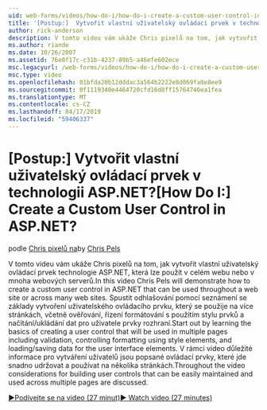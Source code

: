 ```yaml
---
uid: web-forms/videos/how-do-i/how-do-i-create-a-custom-user-control-in-aspnet
title: '[Postup:]  Vytvořit vlastní uživatelský ovládací prvek v technologii ASP.NET? | Dokumenty Microsoft'
author: rick-anderson
description: V tomto videu vám ukáže Chris pixelů na tom, jak vytvořit vlastní uživatelský ovládací prvek technologie ASP.NET, která lze použít v celém webu nebo v mnoha webových serverů. STA...
ms.author: riande
ms.date: 10/26/2007
ms.assetid: 76e0f17c-c31b-4237-89b5-a46efe602ece
msc.legacyurl: /web-forms/videos/how-do-i/how-do-i-create-a-custom-user-control-in-aspnet
msc.type: video
ms.openlocfilehash: 01bfda20b12dddac3a564b2222e8d069fa0e8ee9
ms.sourcegitcommit: 0f1119340e4464720cfd16d0ff15764746ea1fea
ms.translationtype: MT
ms.contentlocale: cs-CZ
ms.lasthandoff: 04/17/2019
ms.locfileid: "59406337"
---
```

# <a name="how-do-i--create-a-custom-user-control-in-aspnet"></a><span data-ttu-id="cf766-105">[Postup:]  Vytvořit vlastní uživatelský ovládací prvek v technologii ASP.NET?</span><span class="sxs-lookup"><span data-stu-id="cf766-105">[How Do I:]  Create a Custom User Control in ASP.NET?</span></span>

<span data-ttu-id="cf766-106">podle [Chris pixelů na](https://twitter.com/chrispels)</span><span class="sxs-lookup"><span data-stu-id="cf766-106">by [Chris Pels](https://twitter.com/chrispels)</span></span>

<span data-ttu-id="cf766-107">V tomto videu vám ukáže Chris pixelů na tom, jak vytvořit vlastní uživatelský ovládací prvek technologie ASP.NET, která lze použít v celém webu nebo v mnoha webových serverů.</span><span class="sxs-lookup"><span data-stu-id="cf766-107">In this video Chris Pels will demonstrate how to create a custom user control in ASP.NET that can be used throughout a web site or across many web sites.</span></span> <span data-ttu-id="cf766-108">Spustit odhlašování pomocí seznámení se základy vytvoření uživatelského ovládacího prvku, který se použije na více stránkách, včetně ověřování, řízení formátování s použitím stylu prvků a načítání/ukládání dat pro uživatele prvky rozhraní.</span><span class="sxs-lookup"><span data-stu-id="cf766-108">Start out by learning the basics of creating a user control that will be used in multiple pages including validation, controlling formatting using style elements, and loading/saving data for the user interface elements.</span></span> <span data-ttu-id="cf766-109">V rámci video důležité informace pro vytváření uživatelů jsou popsané ovládací prvky, které jde snadno udržovat a používat na několika stránkách.</span><span class="sxs-lookup"><span data-stu-id="cf766-109">Throughout the video considerations for building user controls that can be easily maintained and used across multiple pages are discussed.</span></span>

[<span data-ttu-id="cf766-110">&#9654;Podívejte se na video (27 minut)</span><span class="sxs-lookup"><span data-stu-id="cf766-110">&#9654; Watch video (27 minutes)</span></span>](https://channel9.msdn.com/Blogs/ASP-NET-Site-Videos/how-do-i-create-a-custom-user-control-in-aspnet)
